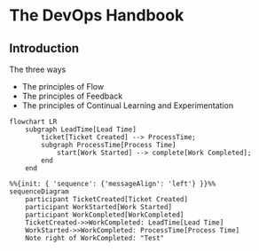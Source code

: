 # The DevOps Handbook

## Introduction
The three ways

* The principles of Flow
* The principles of Feedback
* The principles of Continual Learning and Experimentation

```mermaid
flowchart LR
    subgraph LeadTime[Lead Time]
        ticket[Ticket Created] --> ProcessTime;
        subgraph ProcessTime[Process Time]
            start[Work Started] --> complete[Work Completed];
        end
    end
```

```mermaid
%%{init: { 'sequence': {'messageAlign': 'left'} }}%%
sequenceDiagram
    participant TicketCreated[Ticket Created]
    participant WorkStarted[Work Started]
    participant WorkCompleted[WorkCompleted]
    TicketCreated->>WorkCompleted: LeadTime[Lead Time]
    WorkStarted->>WorkCompleted: ProcessTime[Process Time]
    Note right of WorkCompleted: "Test"
```

